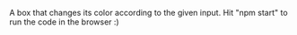 A box that changes its color according to the given input.
Hit "npm start" to run the code in the browser :)
